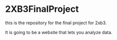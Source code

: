 # 2XB3FinalProject

this is the repository for the final project for 2xb3. 

It is going to be a website that lets you analyze data. 
